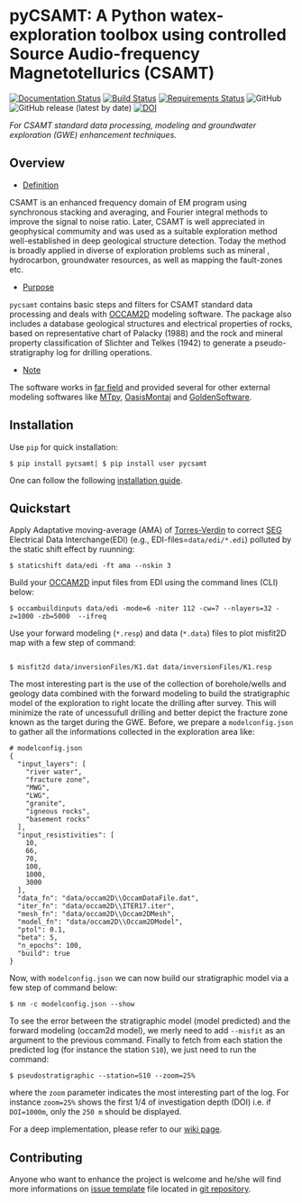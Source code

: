# pyCSAMT: A Python watex-exploration toolbox using controlled Source Audio-frequency Magnetotellurics (CSAMT)
[![Documentation Status](https://readthedocs.org/projects/pycsamt/badge/?version=latest)](https://pycsamt.readthedocs.io/en/latest/?badge=latest) [![Build Status](https://travis-ci.com/WEgeophysics/pyCSAMT.svg?branch=master)](https://travis-ci.com/WEgeophysics/pyCSAMT)
[![Requirements Status](https://requires.io/github/WEgeophysics/pyCSAMT/requirements.svg?branch=master)](https://requires.io/github/WEgeophysics/pyCSAMT/requirements/?branch=master)
  ![GitHub](https://img.shields.io/github/license/WEgeophysics/pyCSAMT?color=blue&logo=GNU&logoColor=red) ![GitHub release (latest by date)](https://img.shields.io/github/v/release/WEgeophysics/pyCSAMT?color=orange)  [![DOI](https://zenodo.org/badge/DOI/10.5281/zenodo.5533467.svg)](https://doi.org/10.5281/zenodo.5533467)  

_For CSAMT standard data processing, modeling and groundwater exploration (GWE) enhancement techniques._

## Overview 


* [Definition](#https://ui.adsabs.harvard.edu/abs/2018EGUGA..2013744L/abstract)

CSAMT is an enhanced frequency domain of EM program using synchronous stacking and averaging, and Fourier integral methods to 
improve the signal to noise ratio. Later, CSAMT is well appreciated in geophysical commumity and
was used as a suitable exploration method well-established in deep geological structure detection.
Today the method is broadly applied in  diverse of exploration problems such as mineral , hydrocarbon,  groundwater resources, 
as well as mapping the fault-zones etc. 

* [Purpose](#Purpose)

 `pycsamt` contains basic steps and filters for  CSAMT standard data processing and deals 
 with  [OCCAM2D](https://marineemlab.ucsd.edu/Projects/Occam/index.html) modeling software.
 The package also includes  a database geological structures and electrical properties of rocks,
 based on representative chart of  Palacky (1988) and the rock and mineral property classification of Slichter and Telkes (1942)
to generate  a pseudo-stratigraphy log for drilling operations.


 * [Note](#https://iopscience.iop.org/article/10.1088/1742-6596/1127/1/012021)
 
The software works  in [far field](https://electronics.stackexchange.com/questions/487691/why-are-e-and-b-field-in-phase-in-far-field-electromagnetic-wave-propagation)
and provided several for other external modeling softwares like [MTpy](https://github.com/MTgeophysics/mtpy), [OasisMontaj](http://updates.geosoft.com/downloads/files/how-to-guides/Oasis_montaj_Gridding.pdf)
and [GoldenSoftware](https://www.goldensoftware.com/products/surfer).

## Installation 

Use `pip` for quick installation:
```
$ pip install pycsamt| $ pip install user pycsamt

``` 
One can follow the following [installation guide](https://github.com/WEgeophysics/pyCSAMT/wiki/pyCSAMT-installation-guide-for-Windows--and-Linux).

## Quickstart 

Apply Adaptative moving-average (AMA) of [Torres-Verdin](https://sci-hub.se/http://dx.doi.org/10.1190/1.1443273) to correct  [SEG](https://seg.org/) 
Electrical Data Interchange(EDI) (e.g., EDI-files=`data/edi/*.edi`) polluted by the static shift effect by ruunning: 
``` 
$ staticshift data/edi -ft ama --nskin 3 

```
Build your [OCCAM2D](https://marineemlab.ucsd.edu/Projects/Occam/index.html) input files from EDI using the command lines (CLI) below:
```
$ occambuildinputs data/edi -mode=6 -niter 112 -cw=7 --nlayers=32 -z=1000 -zb=5000  --ifreq

``` 
Use your forward modeling (`*.resp`) and data (`*.data`) files  to plot misfit2D map  with a few step of command:  
```

$ misfit2d data/inversionFiles/K1.dat data/inversionFiles/K1.resp  

```
The most interesting part is the use of the collection of borehole/wells and geology data combined with the forward modeling to 
build the stratigraphic model of the exploration to right locate the drilling after survey. This will minimize the rate of uncessufull drilling 
and better depict the fracture zone known as the target during the GWE. Before, we prepare a `modelconfig.json` to gather all the informations collected in the exploration area like: 
```
# modelconfig.json
{
  "input_layers": [
    "river water",
    "fracture zone",
    "MWG",
    "LWG",
    "granite",
    "igneous rocks",
    "basement rocks"
  ],
  "input_resistivities": [
    10,
    66,
    70,
    100,
    1000,
    3000
  ],
  "data_fn": "data/occam2D\\OccamDataFile.dat",
  "iter_fn": "data/occam2D\\ITER17.iter",
  "mesh_fn": "data/occam2D\\Occam2DMesh",
  "model_fn": "data/occam2D\\Occam2DModel",
  "ptol": 0.1,
  "beta": 5,
  "n_epochs": 100,
  "build": true
}

```
Now, with `modelconfig.json` we can now build our stratigraphic model via a few step of command below: 
```
$ nm -c modelconfig.json --show

```
To see the error between the stratigraphic model (model predicted) and the forward modeling (occam2d model), we merly need to add `--misfit` as an argument to the previous command. 
Finally to fetch from each station the predicted log (for instance the station `S10`), we just need to run the command:
```
$ pseudostratigraphic --station=S10 --zoom=25%

```
where the `zoom` parameter indicates the most interesting part of the log. For instance `zoom=25%` shows the first 1/4 of investigation depth (DOI)
i.e. if `DOI=1000m`, only the `250 m` should be displayed.

For a deep implementation,  please refer to our [wiki page](https://github.com/WEgeophysics/pyCSAMT/wiki).
 
## Contributing

Anyone who want to enhance the project is welcome and he/she will find more informations on [issue template](https://github.com/WEgeophysics/pyCSAMT/blob/master/ISSUE_TEMPLATE.md) file located in [git repository](https://github.com/WEgeophysics/pycsamt).